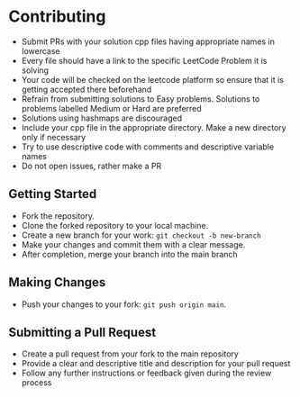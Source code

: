 # Contributing
- Submit PRs with your solution cpp files having appropriate names in lowercase
- Every file should have a link to the specific LeetCode Problem it is solving
- Your code will be checked on the leetcode platform so ensure that it is getting accepted there beforehand
- Refrain from submitting solutions to Easy problems. Solutions to problems labelled Medium or Hard are preferred
- Solutions using hashmaps are discouraged
- Include your cpp file in the appropriate directory. Make a new directory only if necessary
- Try to use descriptive code with comments and descriptive variable names
- Do not open issues, rather make a PR

## Getting Started
- Fork the repository.
- Clone the forked repository to your local machine.
- Create a new branch for your work: ```git checkout -b new-branch```
- Make your changes and commit them with a clear message.
- After completion, merge your branch into the main branch

## Making Changes
- Push your changes to your fork: ```git push origin main```.

## Submitting a Pull Request
- Create a pull request from your fork to the main repository
- Provide a clear and descriptive title and description for your pull request
- Follow any further instructions or feedback given during the review process
